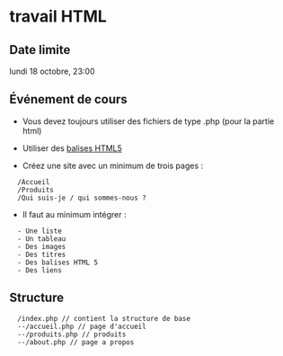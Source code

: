 # travail HTML

## Date limite
lundi 18 octobre, 23:00

## Événement de cours

- Vous devez toujours utiliser des fichiers de type .php (pour la partie html)

- Utiliser des [balises HTML5](https://www.htmlgoodies.com/html5/new-tags-in-html5/)

- Créez une site avec un minimum de trois pages :

```
  /Accueil
  /Produits
  /Qui suis-je / qui sommes-nous ?
```
- Il faut au minimum intégrer :

```
  - Une liste
  - Un tableau
  - Des images
  - Des titres
  - Des balises HTML 5
  - Des liens
```

## Structure

```
  /index.php // contient la structure de base
  --/accueil.php // page d'accueil
  --/produits.php // produits
  --/about.php // page a propos
```
